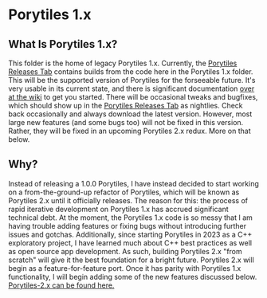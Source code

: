 # Porytiles 1.x

## What Is Porytiles 1.x?
This folder is the home of legacy Porytiles 1.x. Currently, the [Porytiles Releases Tab](https://github.com/grunt-lucas/porytiles/releases) contains builds from the code here in the Porytiles 1.x folder. This will be the supported version of Porytiles for the forseeable future. It's very usable in its current state, and there is significant documentation [over at the wiki](https://github.com/grunt-lucas/porytiles/wiki) to get you started. There will be occasional tweaks and bugfixes, which should show up in the [Porytiles Releases Tab](https://github.com/grunt-lucas/porytiles/releases) as nightlies. Check back occasionally and always download the latest version. However, most large new features (and some bugs too) will not be fixed in this version. Rather, they will be fixed in an upcoming Porytiles 2.x redux. More on that below.

## Why?
Instead of releasing a 1.0.0 Porytiles, I have instead decided to start working on a from-the-ground-up refactor of Porytiles, which will be known as Porytiles 2.x until it officially releases. The reason for this: the process of rapid iterative development on Porytiles 1.x has accrued significant technical debt. At the moment, the Porytiles 1.x code is so messy that I am having trouble adding features or fixing bugs without introducing further issues and gotchas. Additionally, since starting Porytiles in 2023 as a C++ exploratory project, I have learned much about C++ best practices as well as open source app development. As such, building Porytiles 2.x "from scratch" will give it the best foundation for a bright future. Porytiles 2.x will begin as a feature-for-feature port. Once it has parity with Porytiles 1.x functionality, I will begin adding some of the new features discussed below. [Porytiles-2.x can be found here.](https://github.com/grunt-lucas/porytiles/tree/develop/Porytiles-2.x)
